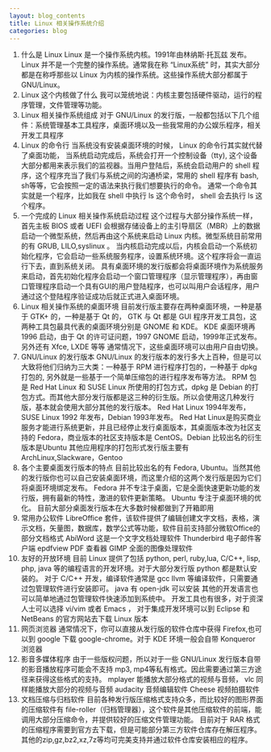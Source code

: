 ```yaml
---
layout: blog_contents
title: Linux 相关操作系统介绍
categories: blog
---
```


1. 什么是 Linux
    Linux 是一个操作系统内核。1991年由林纳斯·托瓦兹 发布。Linux 并不是一个完整的操作系统。通常我在称 “Linux系统” 时，其实大部分都是在称呼那些以 Linux 为内核的操作系统。这些操作系统大部分都属于 GNU/Linux。
2. Linux 这个内核做了什么
    我可以笼统地说：内核主要包括硬件驱动，运行的程序管理，文件管理等功能。
3. Linux 相关操作系统组成
    对于 GNU/Linux 的发行版，一般都包括以下几个组件：系统管理基本工具程序，桌面环境以及一些我常用的办公娱乐程序，相关开发工具程序
4. Linux 的命令行
    当系统没有安装桌面环境的时候， Linux 的命令行其实就代替了桌面功能， 
    当系统启动完成后，系统会打开一个控制设备（tty), 这个设备大部分都用来表示我们的监视器。当用户登陆后，系统会启动用户的 shell 程序，这个程序充当了我们与系统之间的沟通桥梁，常用的 shell 程序有 bash, sh等等，它会按照一定的语法来执行我们想要执行的命令。
    通常一个命令其实就是一个程序，比如我在 shell 中执行 ls 这个命令时， shell 会去执行 ls 这个程序。
5. 一个完成的 Linux 相关操作系统启动过程
    这个过程与大部分操作系统一样，首先主板 BIOS 或者 UEFI 会根据存储设备上的主引导扇区（MBR）上的数据启动一个微型系统，然后再由这个系统来启动 Linux 内核。微型系统目前常用的有 GRUB, LILO,syslinux 。
    当内核启动完成以后，内核会启动一个系统初始化程序，它会启动一些系统服务程序，设置系统环境。这个程序将会一直运行下去，直到系统关闭。
    具有桌面环境的发行版都会将桌面环境作为系统服务来启动，首先初始化程序会启动一个窗口管理程序（显示管理程序），再由窗口管理程序启动一个具有GUI的用户登陆程序，也可以叫用户会话程序，用户通过这个登陆程序验证成功后就正式进入桌面环境。
6. Linux 相关操作系统的桌面环境
    目前发行版主要存在两种桌面环境，一种是基于 GTK+ 的，一种是基于 Qt 的， GTK 与 Qt 都是 GUI 程序开发工具包，这两种工具包最具代表的桌面环境分别是 GNOME 和 KDE。 
    KDE 桌面环境再 1996 启动，由于 Qt 的许可证问题，1997 GNOME 启动，1999年正式发布。
    另外还有 Xfce, LXDE 等等
    通常情况下，这些桌面环境可以由用户自由切换。
7. GNU/Linux 的发行版本
    GNU/Linux 的发行版本的发行多大上百种，但是可以大致将他们归纳为三大类：一种基于 RPM 进行程序打包的，一种基于 dpkg 打包的, 另外就是一些基于一个简单压缩包的进行程序发布等方法。
    RPM 包是 Red Hat Linux 和 SUSE Linux 所使用的打包方式，dpkg 是 Debian 的打包方式。而其他大部分发行版都是这三种的衍生版。所以会使用这几种发行版，基本就会使用大部分其他的发行版本。
    Red Hat Linux 1994年发布，SUSE Linux 1992 年发布，Debian 1993年发布。
    Red Hat Linux是购买商业服务才能进行系统更新，并且已经停止发行桌面版本，其桌面版本改为社区支持的 Fedora，商业版本的社区支持版本是 CentOS。Debian 比较出名的衍生版本是Ubuntu
    其他应用程序的打包形式发行版主要有 ArchLinux,Slackware，Gentoo
8. 各个主要桌面发行版本的特点
    目前比较出名的有 Fedora, Ubuntu。当然其他的发行版你也可以自己安装桌面环境，而这里介绍的这两个发行版是因为它们将桌面环境绑定发布。
    Fedora 并不专注于桌面，它是全面快速更新功能的发行版，拥有最新的特性，激进的软件更新策略。
    Ubuntu 专注于桌面环境的优化。
    目前大部分桌面发行版本在大多数时候都做到了开箱即用
9. 常用办公软件
    LibreOffice 套件，该软件提供了编辑创建文字文档，表格，演示文档，矢量图，数据库，数学公式等功能，软件目前支持部分微软Office的部分文档格式
    AbiWord 这是一个文字文档处理软件
    Thunderbird 电子邮件客户端
    epdfview PDF 查看器
    GIMP  全面的图像处理软件
10. 友好的开放环境
    目前 Linux 提供了包括 python, perl, ruby,lua, C/C++, lisp, php, java 等的编程语言的开发环境。对于大部分发行版 python 都是默认安装的。
    对于 C/C++ 开发，编译软件通常是 gcc llvm 等编译软件，只需要通过包管理软件进行安装即可。
    java 有 open-jdk 可以安装
    其他的开发语言也可以简单地通过包管理软件快速添加到系统中。
    开发工具也有很多，对于资深人士可以选择 vi/vim 或者 Emacs ， 对于集成开发环境可以到 Eclipse 和 NetBeans 的官方网站去下载 Linux 版本
11. 网页浏览器
    通常情况下，你可以直接从发行版的软件仓库中获得 Firefox,也可以到 google 下载 google-chrome。对于 KDE 环境一般会自带 Konqueror 浏览器
12. 影音多媒体程序
    由于一些版权问题，所以对于一些 GNU/Linux 发行版本自带的影音播放程序可能会不支持 mp3, mp4等私有格式。因此需要通过第三方途径来获得这些格式的支持。
    mplayer 能播放大部分格式的视频与音频，
    vlc 同样能播放大部分的视频与音频
    audacity  音频编辑软件
    Cheese  视频拍摄软件
13. 文档压缩与归档软件
    目前各种发行版压缩格式支持众多，而比较好的图形界面的压缩软件有 file-roller（归档管理器），这个软件是其他压缩软件的前端，能调用大部分压缩命令，并提供较好的压缩文件管理功能。
    目前对于 RAR 格式的压缩程序需要到官方去下载，但是可能部分第三方软件仓库存在解压程序。其他的zip,gz,bz2,xz,7z等均可完美支持并通过软件仓库安装相应的程序。

    